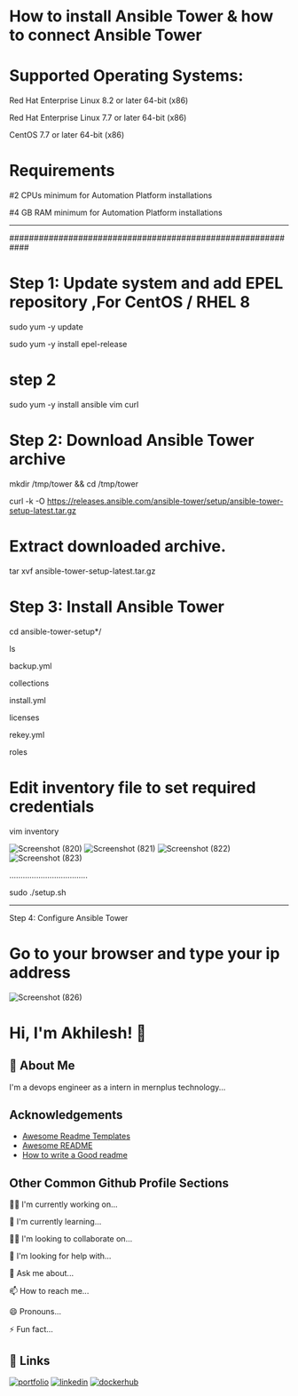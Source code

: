# How to install Ansible Tower & how to connect Ansible Tower  

#  Supported Operating Systems:
Red Hat Enterprise Linux 8.2 or later 64-bit (x86)

Red Hat Enterprise Linux 7.7 or later 64-bit (x86)

CentOS 7.7 or later 64-bit (x86)


# Requirements
#2 CPUs minimum for Automation Platform installations

#4 GB RAM minimum for Automation Platform installations

************************************************************
############################################################

# Step 1: Update system and add EPEL repository ,For CentOS / RHEL 8
sudo yum -y update

sudo yum -y install epel-release

# step 2
sudo yum -y install ansible vim curl

# Step 2: Download Ansible Tower archive
mkdir /tmp/tower && cd  /tmp/tower

curl -k -O https://releases.ansible.com/ansible-tower/setup/ansible-tower-setup-latest.tar.gz

# Extract downloaded archive.
tar xvf ansible-tower-setup-latest.tar.gz

# Step 3: Install Ansible Tower
cd ansible-tower-setup*/

ls

backup.yml

collections 

install.yml 

licenses  

rekey.yml  

roles

# Edit inventory file to set required credentials


vim inventory


![Screenshot (820)](https://user-images.githubusercontent.com/64592542/146015281-61c8eb53-65b7-4cc4-87ec-1c15de28c8a2.png)
![Screenshot (821)](https://user-images.githubusercontent.com/64592542/146015291-b6b413c8-cd5a-4e0b-bcf5-59d2406d98d1.png)
![Screenshot (822)](https://user-images.githubusercontent.com/64592542/146015299-c59dc218-e170-4fc8-996e-ca9ff7503a99.png)
![Screenshot (823)](https://user-images.githubusercontent.com/64592542/146015302-99377eb2-45a0-4d96-ae61-f12733645391.png)


...................................

sudo ./setup.sh 
***************************************
Step 4: Configure Ansible Tower

# Go to your browser and type your ip address






![Screenshot (826)](https://user-images.githubusercontent.com/64592542/146016212-48e28ddf-6433-4b4a-a896-bb4bf3581102.png)






# Hi, I'm Akhilesh! 👋



## 🚀 About Me
I'm a devops engineer as a intern in mernplus technology...


## Acknowledgements

 - [Awesome Readme Templates](https://awesomeopensource.com/project/elangosundar/awesome-README-templates)
 - [Awesome README](https://github.com/matiassingers/awesome-readme)
 - [How to write a Good readme](https://bulldogjob.com/news/449-how-to-write-a-good-readme-for-your-github-project)


## Other Common Github Profile Sections
👩‍💻 I'm currently working on...

🧠 I'm currently learning...

👯‍♀️ I'm looking to collaborate on...

🤔 I'm looking for help with...

💬 Ask me about...

📫 How to reach me...

😄 Pronouns...

⚡️ Fun fact...


## 🔗 Links
[![portfolio](https://img.shields.io/badge/my_portfolio-000?style=for-the-badge&logo=ko-fi&logoColor=white)](https://github.com/akhilesh-patel)
[![linkedin](https://img.shields.io/badge/linkedin-0A66C2?style=for-the-badge&logo=linkedin&logoColor=white)](https://www.linkedin.com/in/akhilesh-patel-8983aa1a5/)
[![dockerhub](https://img.shields.io/badge/twitter-1DA1F2?style=for-the-badge&logo=twitter&logoColor=white)](https://twitter.com/)

